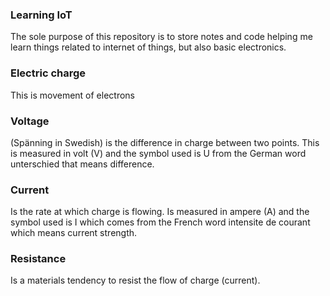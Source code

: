 ### Learning IoT
The sole purpose of this repository is to store notes and code helping me
learn things related to internet of things, but also basic electronics.

### Electric charge
This is movement of electrons

### Voltage
(Spänning in Swedish) is the difference in charge between two points. This is 
measured in volt (V) and the symbol used is U from the German word unterschied
that means difference.

### Current
Is the rate at which charge is flowing. Is measured in ampere (A) and the symbol
used is I which comes from the French word intensite de courant which means
current strength.

### Resistance
Is a materials tendency to resist the flow of charge (current).

